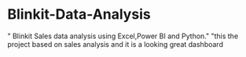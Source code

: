 # Blinkit-Data-Analysis
" Blinkit Sales data analysis using Excel,Power BI and Python."
"this the project based on sales analysis and it is a looking great dashboard
